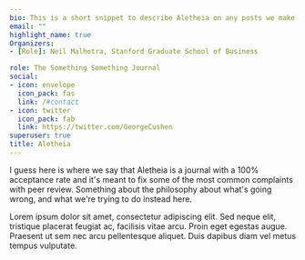 ```yaml
---
bio: This is a short snippet to describe Aletheia on any posts we make.
email: ""
highlight_name: true
Organizers:
- [Role]: Neil Malhotra, Stanford Graduate School of Business

role: The Something Something Journal
social:
- icon: envelope
  icon_pack: fas
  link: /#contact
- icon: twitter
  icon_pack: fab
  link: https://twitter.com/GeorgeCushen
superuser: true
title: Aletheia
---
```


I guess here is where we say that Aletheia is a journal with a 100% acceptance rate and it's meant to fix some of the most common complaints with peer review. Something about the philosophy about what's going wrong, and what we're trying to do instead here.

Lorem ipsum dolor sit amet, consectetur adipiscing elit. Sed neque elit, tristique placerat feugiat ac, facilisis vitae arcu. Proin eget egestas augue. Praesent ut sem nec arcu pellentesque aliquet. Duis dapibus diam vel metus tempus vulputate.

